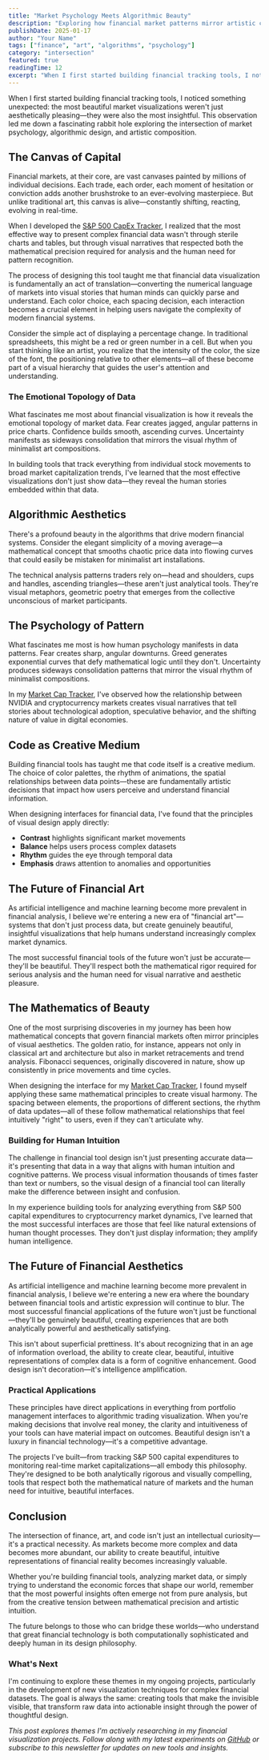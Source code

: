 ```yaml
---
title: "Market Psychology Meets Algorithmic Beauty"
description: "Exploring how financial market patterns mirror artistic compositions and what this reveals about human psychology in data-driven systems."
publishDate: 2025-01-17
author: "Your Name"
tags: ["finance", "art", "algorithms", "psychology"]
category: "intersection"
featured: true
readingTime: 12
excerpt: "When I first started building financial tracking tools, I noticed something unexpected: the most beautiful market visualizations weren't just aesthetically pleasing—they were also the most insightful."
---
```


When I first started building financial tracking tools, I noticed something unexpected: the most beautiful market visualizations weren't just aesthetically pleasing—they were also the most insightful. This observation led me down a fascinating rabbit hole exploring the intersection of market psychology, algorithmic design, and artistic composition.

## The Canvas of Capital

Financial markets, at their core, are vast canvases painted by millions of individual decisions. Each trade, each order, each moment of hesitation or conviction adds another brushstroke to an ever-evolving masterpiece. But unlike traditional art, this canvas is alive—constantly shifting, reacting, evolving in real-time.

When I developed the [S&P 500 CapEx Tracker](https://sp500-capex.vercel.app/), I realized that the most effective way to present complex financial data wasn't through sterile charts and tables, but through visual narratives that respected both the mathematical precision required for analysis and the human need for pattern recognition.

The process of designing this tool taught me that financial data visualization is fundamentally an act of translation—converting the numerical language of markets into visual stories that human minds can quickly parse and understand. Each color choice, each spacing decision, each interaction becomes a crucial element in helping users navigate the complexity of modern financial systems.

Consider the simple act of displaying a percentage change. In traditional spreadsheets, this might be a red or green number in a cell. But when you start thinking like an artist, you realize that the intensity of the color, the size of the font, the positioning relative to other elements—all of these become part of a visual hierarchy that guides the user's attention and understanding.

### The Emotional Topology of Data

What fascinates me most about financial visualization is how it reveals the emotional topology of market data. Fear creates jagged, angular patterns in price charts. Confidence builds smooth, ascending curves. Uncertainty manifests as sideways consolidation that mirrors the visual rhythm of minimalist art compositions.

In building tools that track everything from individual stock movements to broad market capitalization trends, I've learned that the most effective visualizations don't just show data—they reveal the human stories embedded within that data.

## Algorithmic Aesthetics

There's a profound beauty in the algorithms that drive modern financial systems. Consider the elegant simplicity of a moving average—a mathematical concept that smooths chaotic price data into flowing curves that could easily be mistaken for minimalist art installations.

The technical analysis patterns traders rely on—head and shoulders, cups and handles, ascending triangles—these aren't just analytical tools. They're visual metaphors, geometric poetry that emerges from the collective unconscious of market participants.

## The Psychology of Pattern

What fascinates me most is how human psychology manifests in data patterns. Fear creates sharp, angular downturns. Greed generates exponential curves that defy mathematical logic until they don't. Uncertainty produces sideways consolidation patterns that mirror the visual rhythm of minimalist compositions.

In my [Market Cap Tracker](https://market-cap-tracker.vercel.app/), I've observed how the relationship between NVIDIA and cryptocurrency markets creates visual narratives that tell stories about technological adoption, speculative behavior, and the shifting nature of value in digital economies.

## Code as Creative Medium

Building financial tools has taught me that code itself is a creative medium. The choice of color palettes, the rhythm of animations, the spatial relationships between data points—these are fundamentally artistic decisions that impact how users perceive and understand financial information.

When designing interfaces for financial data, I've found that the principles of visual design apply directly:

- **Contrast** highlights significant market movements
- **Balance** helps users process complex datasets
- **Rhythm** guides the eye through temporal data
- **Emphasis** draws attention to anomalies and opportunities

## The Future of Financial Art

As artificial intelligence and machine learning become more prevalent in financial analysis, I believe we're entering a new era of "financial art"—systems that don't just process data, but create genuinely beautiful, insightful visualizations that help humans understand increasingly complex market dynamics.

The most successful financial tools of the future won't just be accurate—they'll be beautiful. They'll respect both the mathematical rigor required for serious analysis and the human need for visual narrative and aesthetic pleasure.

## The Mathematics of Beauty

One of the most surprising discoveries in my journey has been how mathematical concepts that govern financial markets often mirror principles of visual aesthetics. The golden ratio, for instance, appears not only in classical art and architecture but also in market retracements and trend analysis. Fibonacci sequences, originally discovered in nature, show up consistently in price movements and time cycles.

When designing the interface for my [Market Cap Tracker](https://market-cap-tracker.vercel.app/), I found myself applying these same mathematical principles to create visual harmony. The spacing between elements, the proportions of different sections, the rhythm of data updates—all of these follow mathematical relationships that feel intuitively "right" to users, even if they can't articulate why.

### Building for Human Intuition

The challenge in financial tool design isn't just presenting accurate data—it's presenting that data in a way that aligns with human intuition and cognitive patterns. We process visual information thousands of times faster than text or numbers, so the visual design of a financial tool can literally make the difference between insight and confusion.

In my experience building tools for analyzing everything from S&P 500 capital expenditures to cryptocurrency market dynamics, I've learned that the most successful interfaces are those that feel like natural extensions of human thought processes. They don't just display information; they amplify human intelligence.

## The Future of Financial Aesthetics

As artificial intelligence and machine learning become more prevalent in financial analysis, I believe we're entering a new era where the boundary between financial tools and artistic expression will continue to blur. The most successful financial applications of the future won't just be functional—they'll be genuinely beautiful, creating experiences that are both analytically powerful and aesthetically satisfying.

This isn't about superficial prettiness. It's about recognizing that in an age of information overload, the ability to create clear, beautiful, intuitive representations of complex data is a form of cognitive enhancement. Good design isn't decoration—it's intelligence amplification.

### Practical Applications

These principles have direct applications in everything from portfolio management interfaces to algorithmic trading visualization. When you're making decisions that involve real money, the clarity and intuitiveness of your tools can have material impact on outcomes. Beautiful design isn't a luxury in financial technology—it's a competitive advantage.

The projects I've built—from tracking S&P 500 capital expenditures to monitoring real-time market capitalizations—all embody this philosophy. They're designed to be both analytically rigorous and visually compelling, tools that respect both the mathematical nature of markets and the human need for intuitive, beautiful interfaces.

## Conclusion

The intersection of finance, art, and code isn't just an intellectual curiosity—it's a practical necessity. As markets become more complex and data becomes more abundant, our ability to create beautiful, intuitive representations of financial reality becomes increasingly valuable.

Whether you're building financial tools, analyzing market data, or simply trying to understand the economic forces that shape our world, remember that the most powerful insights often emerge not from pure analysis, but from the creative tension between mathematical precision and artistic intuition.

The future belongs to those who can bridge these worlds—who understand that great financial technology is both computationally sophisticated and deeply human in its design philosophy.

### What's Next

I'm continuing to explore these themes in my ongoing projects, particularly in the development of new visualization techniques for complex financial datasets. The goal is always the same: creating tools that make the invisible visible, that transform raw data into actionable insight through the power of thoughtful design.

*This post explores themes I'm actively researching in my financial visualization projects. Follow along with my latest experiments on [GitHub](https://github.com/yourusername) or subscribe to this newsletter for updates on new tools and insights.*